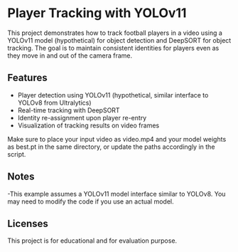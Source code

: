 # Player Tracking with YOLOv11

This project demonstrates how to track football players in a video using a YOLOv11 model (hypothetical) for object detection and DeepSORT for object tracking. The goal is to maintain consistent identities for players even as they move in and out of the camera frame.

## Features
- Player detection using YOLOv11 (hypothetical, similar interface to YOLOv8 from Ultralytics)
- Real-time tracking with DeepSORT
- Identity re-assignment upon player re-entry
- Visualization of tracking results on video frames


Make sure to place your input video as video.mp4 and your model weights as best.pt in the same directory, or update the paths accordingly in the script.

## Notes
-This example assumes a YOLOv11 model interface similar to YOLOv8. You may need to modify the code if you use an actual model.

## Licenses
This project is for educational and for evaluation purpose.
